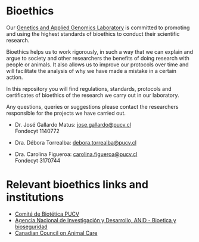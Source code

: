 # Bioethics

Our [Genetics and Applied Genomics Laboratory](https://genomics.pucv.cl/) is committed to promoting and using the highest standards of bioethics to conduct their scientific research. 

Bioethics helps us to work rigorously, in such a way that we can explain and argue to society and other researchers the benefits of doing research with people or animals. It also allows us to improve our protocols over time and will facilitate the analysis of why we have made a mistake in a certain action.

In this repository you will find regulations, standards, protocols and certificates of bioethics of the research we carry out in our laboratory.

Any questions, queries or suggestions please contact the researchers responsible for the projects we have carried out.

- Dr. José Gallardo Matus: jose.gallardo@pucv.cl  
  Fondecyt 1140772  
  
- Dra. Débora Torrealba: debora.torrealba@pucv.cl

- Dra. Carolina Figueroa: carolina.figueroa@pucv.cl  
  Fondecyt 3170744


# Relevant bioethics links and institutions

- [Comité de Biotética PUCV](https://www.pucv.cl/uuaa/vriea/noticias/comite-de-bioetica-y-bioseguridad-pucv)
- [Agencia Nacional de Investigación y Desarrollo, ANID - Bioetica y bioseguridad](https://www.anid.cl/ejes-estrategicos/investigacion-aplicada/bioetica-y-bioseguridad/)
- [Canadian Council on Animal Care](https://ccac.ca/)


